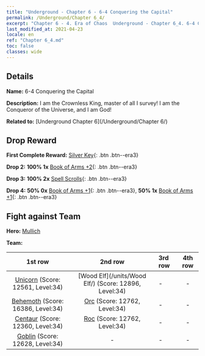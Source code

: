 ```yaml
---
title: "Underground - Chapter 6 - 6-4 Conquering the Capital"
permalink: /Underground/Chapter 6_4/
excerpt: "Chapter 6 - 4. Era of Chaos  Underground - Chapter 6_4. 6-4 Conquering the Capital"
last_modified_at: 2021-04-23
locale: en
ref: "Chapter 6_4.md"
toc: false
classes: wide
---
```


## Details

 **Name:** 6-4 Conquering the Capital

 **Description:** I am the Crownless King, master of all I survey! I am the Conqueror of the Universe, and I am God!

 **Related to:** [Underground Chapter 6](/Underground/Chapter 6/)

## Drop Reward

 **First Complete Reward:** [Silver Key](/Items/con_693/){: .btn .btn--era3}

 **Drop 2:** **100% 1x** [Book of Arms +2](/Items/mat_32/){: .btn .btn--era3}

 **Drop 3:** **100% 2x** [Spell Scrolls](/Items/con_694/){: .btn .btn--era3}

 **Drop 4:** **50% 0x** [Book of Arms +1](/Items/mat_25/){: .btn .btn--era3}, **50% 1x** [Book of Arms +1](/Items/mat_25/){: .btn .btn--era3}


## Fight against Team
 **Hero:** [Mullich](/heroes/Mullich/)

 **Team:**


  | 1st row | 2nd row | 3rd row | 4th row |
  |:----:|:----:|:----|:----:|
  | [Unicorn](/units/Unicorn/) (Score: 12561, Level:34)  | [Wood Elf](/units/Wood Elf/) (Score: 12896, Level:34)  | - | - |
  | [Behemoth](/units/Behemoth/) (Score: 16386, Level:34)  | [Orc](/units/Orc/) (Score: 12762, Level:34)  | - | - |
  | [Centaur](/units/Centaur/) (Score: 12360, Level:34)  | [Roc](/units/Roc/) (Score: 12762, Level:34)  | - | - |
  | [Goblin](/units/Goblin/) (Score: 12628, Level:34)  | - | - | - |


